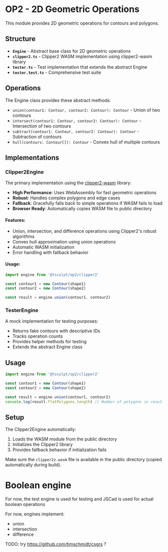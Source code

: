 # OP2 - 2D Geometric Operations

This module provides 2D geometric operations for contours and polygons.

## Structure

- **`Engine`** - Abstract base class for 2D geometric operations
- **`clipper2.ts`** - Clipper2 WASM implementation using clipper2-wasm library
- **`tester.ts`** - Test implementation that extends the abstract Engine
- **`tester.test.ts`** - Comprehensive test suite

## Operations

The Engine class provides these abstract methods:

- `union(contour1: Contour, contour2: Contour): Contour` - Union of two contours
- `intersect(contour1: Contour, contour2: Contour): Contour` - Intersection of two contours
- `subtract(contour1: Contour, contour2: Contour): Contour` - Subtraction of contours
- `hull(contours: Contour[]): Contour` - Convex hull of multiple contours

## Implementations

### Clipper2Engine

The primary implementation using the [clipper2-wasm](https://www.npmjs.com/package/clipper2-wasm) library:

- **High Performance**: Uses WebAssembly for fast geometric operations
- **Robust**: Handles complex polygons and edge cases
- **Fallback**: Gracefully falls back to simple operations if WASM fails to load
- **Browser Ready**: Automatically copies WASM file to public directory

#### Features:
- Union, intersection, and difference operations using Clipper2's robust algorithms
- Convex hull approximation using union operations
- Automatic WASM initialization
- Error handling with fallback behavior

#### Usage:
```typescript
import engine from '@tsculpt/op2/clipper2'

const contour1 = new Contour(shape1)
const contour2 = new Contour(shape2)

const result = engine.union(contour1, contour2)
```

### TesterEngine

A mock implementation for testing purposes:

- Returns fake contours with descriptive IDs
- Tracks operation counts
- Provides helper methods for testing
- Extends the abstract Engine class

## Usage

```typescript
import engine from '@tsculpt/op2/clipper2'

const contour1 = new Contour(shape1)
const contour2 = new Contour(shape2)

const result = engine.union(contour1, contour2)
console.log(result.flatPolygons.length) // Number of polygons in result
```

## Setup

The Clipper2Engine automatically:
1. Loads the WASM module from the public directory
2. Initializes the Clipper2 library
3. Provides fallback behavior if initialization fails

Make sure the `clipper2z.wasm` file is available in the public directory (copied automatically during build).

# Boolean engine

For now, the test engine is used for testing and JSCad is used for actual boolean operations

For now, engines implement:
- union
- intersection
- difference

TODO: try https://github.com/timschmidt/csgrs ?
